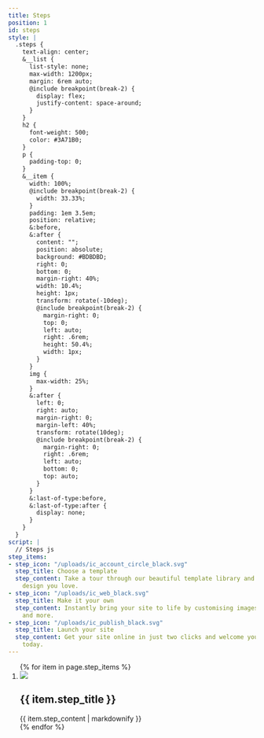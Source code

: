 ```yaml
---
title: Steps
position: 1
id: steps
style: |
  .steps {
    text-align: center;
    &__list {
      list-style: none;
      max-width: 1200px;
      margin: 6rem auto;
      @include breakpoint(break-2) {
        display: flex;
        justify-content: space-around;
      }
    }
    h2 {
      font-weight: 500;
      color: #3A71B0;
    }
    p {
      padding-top: 0;
    }
    &__item {
      width: 100%;
      @include breakpoint(break-2) {
        width: 33.33%;
      }
      padding: 1em 3.5em;
      position: relative;
      &:before,
      &:after {
        content: "";
        position: absolute;
        background: #BDBDBD;
        right: 0;
        bottom: 0;
        margin-right: 40%;
        width: 10.4%;
        height: 1px;
        transform: rotate(-10deg);
        @include breakpoint(break-2) {
          margin-right: 0;
          top: 0;
          left: auto;
          right: .6rem;
          height: 50.4%;
          width: 1px;
        }
      }
      img {
        max-width: 25%;
      }
      &:after {
        left: 0;
        right: auto;
        margin-right: 0;
        margin-left: 40%;
        transform: rotate(10deg);
        @include breakpoint(break-2) {
          margin-right: 0;
          right: .6rem;
          left: auto;
          bottom: 0;
          top: auto;
        }
      }
      &:last-of-type:before,
      &:last-of-type:after {
        display: none;
      }
    }
  }
script: |
  // Steps js
step_items:
- step_icon: "/uploads/ic_account_circle_black.svg"
  step_title: Choose a template
  step_content: Take a tour through our beautiful template library and choose the
    design you love.
- step_icon: "/uploads/ic_web_black.svg"
  step_title: Make it your own
  step_content: Instantly bring your site to life by customising images, text, colours
    and more.
- step_icon: "/uploads/ic_publish_black.svg"
  step_title: Launch your site
  step_content: Get your site online in just two clicks and welcome your new customers
    today.
---
```


<section class="steps">
  <ol class="steps__list">
    {% for item in page.step_items %}
      <li class="steps__item  typeset">
        <img src="{{ item.step_icon }}" />
        <h2>{{ item.step_title }}</h2>
        {{ item.step_content | markdownify }}
      </li>
    {% endfor %}
  </ol>
</section>
